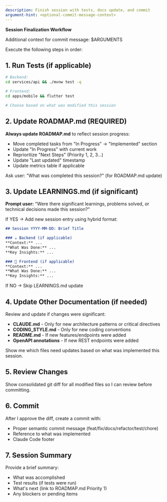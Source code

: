 ```yaml
---
description: Finish session with tests, docs update, and commit
argument-hint: <optional-commit-message-context>
---
```


**Session Finalization Workflow**

Additional context for commit message: $ARGUMENTS

Execute the following steps in order:

## 1. Run Tests (if applicable)
```bash
# Backend:
cd services/api && ./mvnw test -q

# Frontend:
cd apps/mobile && flutter test

# Choose based on what was modified this session
```

## 2. Update ROADMAP.md (REQUIRED)
**Always update ROADMAP.md** to reflect session progress:
- Move completed tasks from "In Progress" → "Implemented" section
- Update "In Progress" with current work
- Reprioritize "Next Steps" (Priority 1, 2, 3...)
- Update "Last updated" timestamp
- Update metrics table if applicable

Ask user: "What was completed this session?" (for ROADMAP.md update)

## 3. Update LEARNINGS.md (if significant)
**Prompt user:** "Were there significant learnings, problems solved, or technical decisions made this session?"

If YES → Add new session entry using hybrid format:
```markdown
## Session YYYY-MM-DD: Brief Title

### ☕ Backend (if applicable)
**Context:** ...
**What Was Done:** ...
**Key Insights:** ...

### 📱 Frontend (if applicable)
**Context:** ...
**What Was Done:** ...
**Key Insights:** ...
```

If NO → Skip LEARNINGS.md update

## 4. Update Other Documentation (if needed)
Review and update if changes were significant:
- **CLAUDE.md** - Only for new architecture patterns or critical directives
- **CODING_STYLE.md** - Only for new coding conventions
- **README.md** - If new features/endpoints were added
- **OpenAPI annotations** - If new REST endpoints were added

Show me which files need updates based on what was implemented this session.

## 5. Review Changes
Show consolidated git diff for all modified files so I can review before committing.

## 6. Commit
After I approve the diff, create a commit with:
- Proper semantic commit message (feat/fix/docs/refactor/test/chore)
- Reference to what was implemented
- Claude Code footer

## 7. Session Summary
Provide a brief summary:
- What was accomplished
- Test results (if tests were run)
- What's next (link to ROADMAP.md Priority 1)
- Any blockers or pending items
